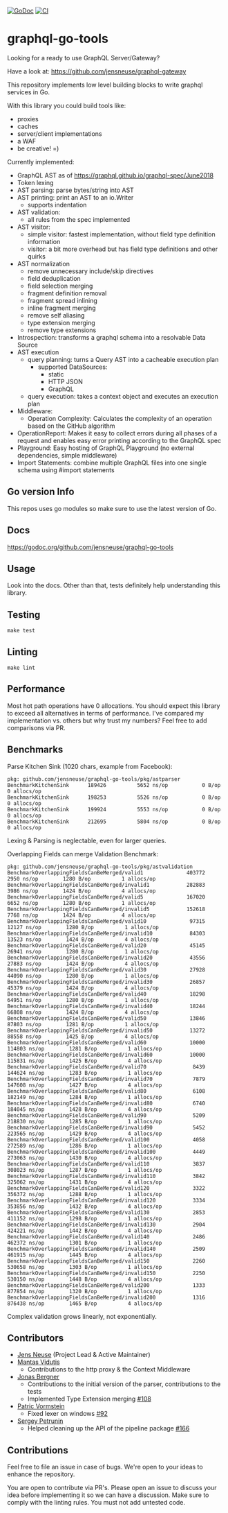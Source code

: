 [![GoDoc](https://godoc.org/github.com/jensneuse/graphql-go-tools?status.svg)](https://godoc.org/github.com/jensneuse/graphql-go-tools)
[![CI](https://github.com/jensneuse/graphql-go-tools/workflows/ci/badge.svg)](https://github.com/jensneuse/graphql-go-tools/workflows/ci/badge.svg)
# graphql-go-tools

Looking for a ready to use GraphQL Server/Gateway?

Have a look at: https://github.com/jensneuse/graphql-gateway

This repository implements low level building blocks to write graphql services in Go.

With this library you could build tools like:
- proxies
- caches
- server/client implementations
- a WAF
- be creative! =)

Currently implemented:

- GraphQL AST as of https://graphql.github.io/graphql-spec/June2018
- Token lexing
- AST parsing: parse bytes/string into AST
- AST printing: print an AST to an io.Writer
    - supports indentation
- AST validation:
    - all rules from the spec implemented
- AST visitor:
    - simple visitor: fastest implementation, without field type definition information
    - visitor: a bit more overhead but has field type definitions and other quirks
- AST normalization
    - remove unnecessary include/skip directives
    - field deduplication
    - field selection merging
    - fragment definition removal
    - fragment spread inlining
    - inline fragment merging
    - remove self aliasing
    - type extension merging
    - remove type extensions
- Introspection: transforms a graphql schema into a resolvable Data Source
- AST execution
    - query planning: turns a Query AST into a cacheable execution plan
        - supported DataSources:
            - static
            - HTTP JSON
            - GraphQL
    - query execution: takes a context object and executes an execution plan
- Middleware:
    - Operation Complexity: Calculates the complexity of an operation based on the GitHub algorithm
- OperationReport: Makes it easy to collect errors during all phases of a request and enables easy error printing according to the GraphQL spec
- Playground: Easy hosting of GraphQL Playground (no external dependencies, simple middleware) 
- Import Statements: combine multiple GraphQL files into one single schema using #import statements

## Go version Info

This repos uses go modules so make sure to use the latest version of Go.

## Docs

https://godoc.org/github.com/jensneuse/graphql-go-tools

## Usage

Look into the docs.
Other than that, tests definitely help understanding this library.

## Testing

`make test`

## Linting

`make lint`

## Performance

Most hot path operations have 0 allocations.
You should expect this library to exceed all alternatives in terms of performance.
I've compared my implementation vs. others but why trust my numbers?
Feel free to add comparisons via PR.

## Benchmarks

Parse Kitchen Sink (1020 chars, example from Facebook):
```shell script
pkg: github.com/jensneuse/graphql-go-tools/pkg/astparser
BenchmarkKitchenSink 	  189426	      5652 ns/op	       0 B/op	       0 allocs/op
BenchmarkKitchenSink 	  198253	      5526 ns/op	       0 B/op	       0 allocs/op
BenchmarkKitchenSink 	  199924	      5553 ns/op	       0 B/op	       0 allocs/op
BenchmarkKitchenSink 	  212695	      5804 ns/op	       0 B/op	       0 allocs/op
```

Lexing & Parsing is neglectable, even for larger queries.

Overlapping Fields can merge Validation Benchmark:
```shell script
pkg: github.com/jensneuse/graphql-go-tools/pkg/astvalidation
BenchmarkOverlappingFieldsCanBeMerged/valid1         	  403772	      2950 ns/op	    1280 B/op	       1 allocs/op
BenchmarkOverlappingFieldsCanBeMerged/invalid1       	  282883	      3986 ns/op	    1424 B/op	       4 allocs/op
BenchmarkOverlappingFieldsCanBeMerged/valid5         	  167020	      6652 ns/op	    1280 B/op	       1 allocs/op
BenchmarkOverlappingFieldsCanBeMerged/invalid5       	  152618	      7768 ns/op	    1424 B/op	       4 allocs/op
BenchmarkOverlappingFieldsCanBeMerged/valid10        	   97315	     12127 ns/op	    1280 B/op	       1 allocs/op
BenchmarkOverlappingFieldsCanBeMerged/invalid10      	   84303	     13523 ns/op	    1424 B/op	       4 allocs/op
BenchmarkOverlappingFieldsCanBeMerged/valid20        	   45145	     26941 ns/op	    1280 B/op	       1 allocs/op
BenchmarkOverlappingFieldsCanBeMerged/invalid20      	   43556	     27883 ns/op	    1424 B/op	       4 allocs/op
BenchmarkOverlappingFieldsCanBeMerged/valid30        	   27928	     44090 ns/op	    1280 B/op	       1 allocs/op
BenchmarkOverlappingFieldsCanBeMerged/invalid30      	   26857	     45379 ns/op	    1424 B/op	       4 allocs/op
BenchmarkOverlappingFieldsCanBeMerged/valid40        	   18298	     64951 ns/op	    1280 B/op	       1 allocs/op
BenchmarkOverlappingFieldsCanBeMerged/invalid40      	   18244	     66808 ns/op	    1424 B/op	       4 allocs/op
BenchmarkOverlappingFieldsCanBeMerged/valid50        	   13846	     87803 ns/op	    1281 B/op	       1 allocs/op
BenchmarkOverlappingFieldsCanBeMerged/invalid50      	   13272	     88558 ns/op	    1425 B/op	       4 allocs/op
BenchmarkOverlappingFieldsCanBeMerged/valid60        	   10000	    114803 ns/op	    1281 B/op	       1 allocs/op
BenchmarkOverlappingFieldsCanBeMerged/invalid60      	   10000	    115831 ns/op	    1425 B/op	       4 allocs/op
BenchmarkOverlappingFieldsCanBeMerged/valid70        	    8439	    144624 ns/op	    1283 B/op	       1 allocs/op
BenchmarkOverlappingFieldsCanBeMerged/invalid70      	    7879	    147608 ns/op	    1427 B/op	       4 allocs/op
BenchmarkOverlappingFieldsCanBeMerged/valid80        	    6108	    182149 ns/op	    1284 B/op	       1 allocs/op
BenchmarkOverlappingFieldsCanBeMerged/invalid80      	    6740	    184045 ns/op	    1428 B/op	       4 allocs/op
BenchmarkOverlappingFieldsCanBeMerged/valid90        	    5209	    218830 ns/op	    1285 B/op	       1 allocs/op
BenchmarkOverlappingFieldsCanBeMerged/invalid90      	    5452	    223565 ns/op	    1429 B/op	       4 allocs/op
BenchmarkOverlappingFieldsCanBeMerged/valid100       	    4058	    272589 ns/op	    1286 B/op	       1 allocs/op
BenchmarkOverlappingFieldsCanBeMerged/invalid100     	    4449	    273063 ns/op	    1430 B/op	       4 allocs/op
BenchmarkOverlappingFieldsCanBeMerged/valid110       	    3837	    308023 ns/op	    1287 B/op	       1 allocs/op
BenchmarkOverlappingFieldsCanBeMerged/invalid110     	    3842	    325062 ns/op	    1431 B/op	       4 allocs/op
BenchmarkOverlappingFieldsCanBeMerged/valid120       	    3322	    356372 ns/op	    1288 B/op	       1 allocs/op
BenchmarkOverlappingFieldsCanBeMerged/invalid120     	    3334	    353856 ns/op	    1432 B/op	       4 allocs/op
BenchmarkOverlappingFieldsCanBeMerged/valid130       	    2853	    411152 ns/op	    1298 B/op	       1 allocs/op
BenchmarkOverlappingFieldsCanBeMerged/invalid130     	    2904	    424221 ns/op	    1442 B/op	       4 allocs/op
BenchmarkOverlappingFieldsCanBeMerged/valid140       	    2486	    462372 ns/op	    1301 B/op	       1 allocs/op
BenchmarkOverlappingFieldsCanBeMerged/invalid140     	    2509	    461915 ns/op	    1445 B/op	       4 allocs/op
BenchmarkOverlappingFieldsCanBeMerged/valid150       	    2260	    530658 ns/op	    1303 B/op	       1 allocs/op
BenchmarkOverlappingFieldsCanBeMerged/invalid150     	    2250	    530150 ns/op	    1448 B/op	       4 allocs/op
BenchmarkOverlappingFieldsCanBeMerged/valid200       	    1333	    877854 ns/op	    1320 B/op	       1 allocs/op
BenchmarkOverlappingFieldsCanBeMerged/invalid200     	    1316	    876438 ns/op	    1465 B/op	       4 allocs/op
```

Complex validation grows linearly, not exponentially.

## Contributors

- [Jens Neuse][jens-neuse-github] (Project Lead & Active Maintainer)
- [Mantas Vidutis][mantas-vidutis-github]
    - Contributions to the http proxy & the Context Middleware
- [Jonas Bergner][jonas-bergner-github]
    - Contributions to the initial version of the parser, contributions to the tests
    - Implemented Type Extension merging [#108](https://github.com/jensneuse/graphql-go-tools/pull/108)
- [Patric Vormstein][patric-vormstein-github]
    - Fixed lexer on windows [#92](https://github.com/jensneuse/graphql-go-tools/pull/92)
- [Sergey Petrunin][sergey-petrunin-github]
    - Helped cleaning up the API of the pipeline package [#166](https://github.com/jensneuse/graphql-go-tools/pull/166)

[jens-neuse-github]: https://github.com/jensneuse
[mantas-vidutis-github]: https://github.com/mvid
[jonas-bergner-github]: https://github.com/java-jonas
[patric-vormstein-github]: https://github.com/pvormste
[sergey-petrunin-github]: https://github.com/spetrunin

## Contributions

Feel free to file an issue in case of bugs.
We're open to your ideas to enhance the repository.

You are open to contribute via PR's.
Please open an issue to discuss your idea before implementing it so we can have a discussion.
Make sure to comply with the linting rules.
You must not add untested code.
